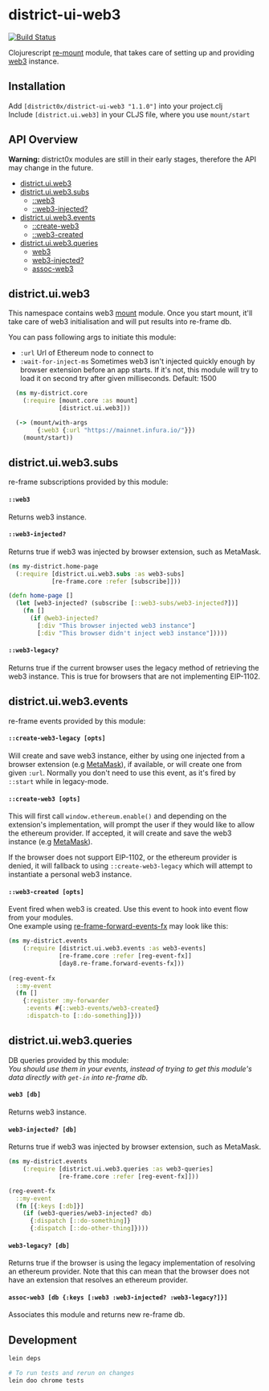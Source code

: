 # district-ui-web3

[![Build Status](https://travis-ci.org/district0x/district-ui-web3.svg?branch=master)](https://travis-ci.org/district0x/district-ui-web3)

Clojurescript [re-mount](https://github.com/district0x/d0x-INFRA/blob/master/re-mount.md) module, that takes care of setting up and providing [web3](https://github.com/ethereum/web3.js/) instance.

## Installation
Add `[district0x/district-ui-web3 "1.1.0"]` into your project.clj  
Include `[district.ui.web3]` in your CLJS file, where you use `mount/start`

## API Overview

**Warning:** district0x modules are still in their early stages, therefore
the API may change in the future.

- [district.ui.web3](#districtuiweb3)
- [district.ui.web3.subs](#districtuiweb3subs)
  - [::web3](#web3-sub)
  - [::web3-injected?](#web3-injected?-sub)
- [district.ui.web3.events](#districtuiweb3events)
  - [::create-web3](#create-web3)
  - [::web3-created](#web3-created)
- [district.ui.web3.queries](#districtuiweb3queries)
  - [web3](#web3)
  - [web3-injected?](#web3-injected?)
  - [assoc-web3](#assoc-web3)

## district.ui.web3
This namespace contains web3 [mount](https://github.com/tolitius/mount) module. Once you start mount, it'll take care of web3
initialisation and will put results into re-frame db.

You can pass following args to initiate this module: 
* `:url` Url of Ethereum node to connect to
* `:wait-for-inject-ms` Sometimes web3 isn't injected quickly enough by browser extension before an app starts. If it's not, this module will try
to load it on second try after given milliseconds. Default: 1500 

```clojure
  (ns my-district.core
    (:require [mount.core :as mount]
              [district.ui.web3]))

  (-> (mount/with-args
        {:web3 {:url "https://mainnet.infura.io/"}})
    (mount/start))
```

## district.ui.web3.subs
re-frame subscriptions provided by this module:

#### <a name="web3-sub">`::web3`
Returns web3 instance.

#### <a name="web3-injected?-sub">`::web3-injected?`
Returns true if web3 was injected by browser extension, such as
MetaMask. 

```clojure
(ns my-district.home-page
  (:require [district.ui.web3.subs :as web3-subs]
            [re-frame.core :refer [subscribe]]))

(defn home-page []
  (let [web3-injected? (subscribe [::web3-subs/web3-injected?])]
    (fn []
      (if @web3-injected?
        [:div "This browser injected web3 instance"]
        [:div "This browser didn't inject web3 instance"]))))
```

#### <a name="web3-legacy?-sub">`::web3-legacy?`
Returns true if the current browser uses the legacy method of
retrieving the web3 instance. This is true for browsers that are not
implementing EIP-1102.


## district.ui.web3.events
re-frame events provided by this module:

#### <a name="create-web3">`::create-web3-legacy [opts]`
Will create and save web3 instance, either by using one injected from a browser extension (e.g [MetaMask](https://metamask.io/)),
if available, or will create one from given `:url`. Normally you don't
need to use this event, as it's fired by `::start` while in legacy-mode.


#### <a name="create-web3">`::create-web3 [opts]`
This will first call `window.ethereum.enable()` and depending on the
extension's implementation, will prompt the user if they would like to
allow the ethereum provider. If accepted, it will create and save the
web3 instance (e.g [MetaMask](https://metamask.io/)).

If the browser does not support EIP-1102, or the ethereum provider is
denied, it will fallback to using `::create-web3-legacy` which will
attempt to instantiate a personal web3 instance.


#### <a name="web3-created">`::web3-created [opts]`
Event fired when web3 is created. Use this event to hook into event flow from your modules.  
One example using [re-frame-forward-events-fx](https://github.com/Day8/re-frame-forward-events-fx) may look like this: 

```clojure
(ns my-district.events
    (:require [district.ui.web3.events :as web3-events]
              [re-frame.core :refer [reg-event-fx]]
              [day8.re-frame.forward-events-fx]))
              
(reg-event-fx
  ::my-event
  (fn []
    {:register :my-forwarder
     :events #{::web3-events/web3-created}
     :dispatch-to [::do-something]}))
```

## district.ui.web3.queries
DB queries provided by this module:  
*You should use them in your events, instead of trying to get this module's 
data directly with `get-in` into re-frame db.*

#### <a name="web3">`web3 [db]`
Returns web3 instance.

#### <a name="web3-injected?">`web3-injected? [db]`
Returns true if web3 was injected by browser extension, such as MetaMask.

```clojure
(ns my-district.events
    (:require [district.ui.web3.queries :as web3-queries]
              [re-frame.core :refer [reg-event-fx]]))

(reg-event-fx
  ::my-event
  (fn [{:keys [:db]}]
    (if (web3-queries/web3-injected? db)
      {:dispatch [::do-something]}
      {:dispatch [::do-other-thing]})))
```

#### <a name="web3-legacy?">`web3-legacy? [db]`
Returns true if the browser is using the legacy implementation of
resolving an ethereum provider. Note that this can mean that the
browser does not have an extension that resolves an ethereum provider.

#### <a name="assoc-web3">`assoc-web3 [db {:keys [:web3 :web3-injected? :web3-legacy?]}]`
Associates this module and returns new re-frame db.

## Development
```bash
lein deps

# To run tests and rerun on changes
lein doo chrome tests
```

